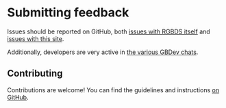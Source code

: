 
# Submitting feedback

Issues should be reported on GitHub, both [issues with RGBDS itself](https://github.com/gbdev/rgbds/issues) and [issues with this site](https://github.com/gbdev/rgbds-www2/issues).

Additionally, developers are very active in [the various GBDev chats](https://gbdev.io/chat).

## Contributing

Contributions are welcome! You can find the guidelines and instructions [on GitHub](https://github.com/gbdev/rgbds#readme).
